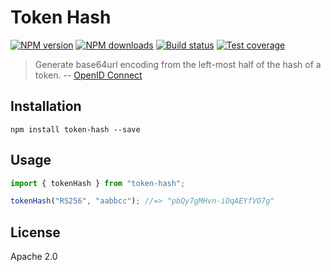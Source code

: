 # Token Hash

[![NPM version][npm-image]][npm-url]
[![NPM downloads][downloads-image]][downloads-url]
[![Build status][travis-image]][travis-url]
[![Test coverage][coveralls-image]][coveralls-url]

> Generate base64url encoding from the left-most half of the hash of a token.
> -- [OpenID Connect](https://openid.net/specs/openid-connect-core-1_0.html#HybridIDToken)

## Installation

```
npm install token-hash --save
```

## Usage

```js
import { tokenHash } from "token-hash";

tokenHash("RS256", "aabbcc"); //=> "pbQy7gMHvn-iOqAEYfVO7g"
```

## License

Apache 2.0

[npm-image]: https://img.shields.io/npm/v/token-hash.svg?style=flat
[npm-url]: https://npmjs.org/package/token-hash
[downloads-image]: https://img.shields.io/npm/dm/token-hash.svg?style=flat
[downloads-url]: https://npmjs.org/package/token-hash
[travis-image]: https://img.shields.io/travis/blakeembrey/token-hash.svg?style=flat
[travis-url]: https://travis-ci.org/blakeembrey/token-hash
[coveralls-image]: https://img.shields.io/coveralls/blakeembrey/token-hash.svg?style=flat
[coveralls-url]: https://coveralls.io/r/blakeembrey/token-hash?branch=master
